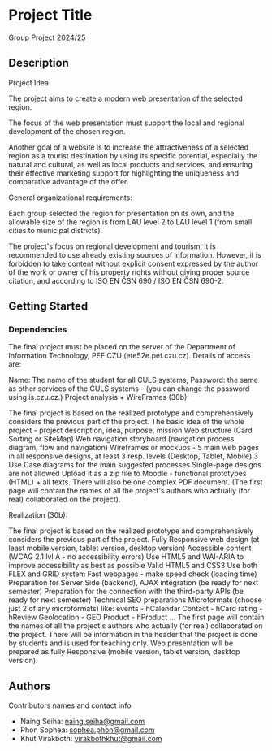 # Project Title

Group Project 2024/25

## Description

Project Idea

The project aims to create a modern web presentation of the selected region.

The focus of the web presentation must support the local and regional development of the chosen region.

Another goal of a website is to increase the attractiveness of a selected region as a tourist destination by using its specific potential, especially the natural and cultural, as well as local products and services, and ensuring their effective marketing support for highlighting the uniqueness and comparative advantage of the offer.

General organizational requirements:

Each group selected the region for presentation on its own, and the allowable size of the region is from LAU level 2 to LAU level 1 (from small cities to municipal districts).

The project's focus on regional development and tourism, it is recommended to use already existing sources of information. However, it is forbidden to take content without explicit consent expressed by the author of the work or owner of his property rights without giving proper source citation, and according to ISO EN ČSN 690 / ISO EN ČSN 690-2.

## Getting Started

### Dependencies

The final project must be placed on the server of the Department of Information Technology, PEF CZU (ete52e.pef.czu.cz). Details of access are:

Name: The name of the student for all CULS systems,
Password: the same as other services of the CULS systems - (you can change the password using is.czu.cz.)
Project analysis + WireFrames (30b):

The final project is based on the realized prototype and comprehensively considers the previous part of the project.
The basic idea of the whole project - project description, idea, purpose, mission
Web structure (Card Sorting or SiteMap)
Web navigation storyboard (navigation process diagram, flow and navigation)
Wireframes or mockups - 5 main web pages in all responsive designs, at least 3 resp. levels (Desktop, Tablet, Mobile)
3 Use Case diagrams for the main suggested processes
Single-page designs are not allowed
Upload it as a zip file to Moodle - functional prototypes (HTML) + all texts. There will also be one complex PDF document. (The first page will contain the names of all the project's authors who actually (for real) collaborated on the project).

Realization (30b):

The final project is based on the realized prototype and comprehensively considers the previous part of the project.
Fully Responsive web design (at least mobile version, tablet version, desktop version)
Accessible content (WCAG 2.1 lvl A - no accessibility errors)
Use HTML5 and WAI-ARIA to improve accessibility as best as possible
Valid HTML5 and CSS3
Use both FLEX and GRID system
Fast webpages - make  speed check (loading time)
Preparation for Server Side (backend), AJAX integration (be ready for next semester)
Preparation for the connection with the third-party APIs (be ready for next semester)
Technical SEO preparations
Microformats (choose just 2 of any microformats) like:
events - hCalendar
Contact - hCard
rating - hReview
Geolocation - GEO
Product - hProduct
...
The first page will contain the names of all the project's authors who actually (for real) collaborated on the project.
There will be information in the header that the project is done by students and is used for teaching only.
Web presentation will be prepared as fully Responsive (mobile version, tablet version, desktop version).

## Authors

Contributors names and contact info

- Naing Seiha: naing.seiha@gmail.com
- Phon Sophea: sophea.phon@gmail.com
- Khut Virakboth: virakbothkhut@gmail.com

